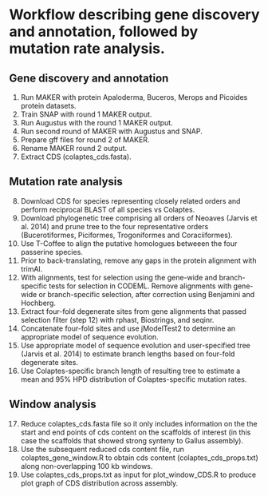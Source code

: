 # Workflow describing gene discovery and annotation, followed by mutation rate analysis. 

## Gene discovery and annotation

1. Run MAKER with protein Apaloderma, Buceros, Merops and Picoides protein datasets. 
2. Train SNAP with round 1 MAKER output. 
3. Run Augustus with the round 1 MAKER output. 
4. Run second round of MAKER with Augustus and SNAP. 
5. Prepare gff files for round 2 of MAKER. 
6. Rename MAKER round 2 output. 
7. Extract CDS (colaptes_cds.fasta). 

## Mutation rate analysis

8. Download CDS for species representing closely related orders and perform reciprocal BLAST of all species vs Colaptes. 
9. Download phylogenetic tree comprising all orders of Neoaves (Jarvis et al. 2014) and prune tree to the four representative orders (Bucerotiformes, Piciformes, Trogoniformes and Coraciiformes). 
10. Use T-Coffee to align the putative homologues betweeen the four passerine species. 
11. Prior to back-translating, remove any gaps in the protein alignment with trimAl. 
12. With alignments, test for selection using the gene-wide and branch-specific tests for selection in CODEML. Remove alignments with gene-wide or branch-specific selection, after correction using Benjamini and Hochberg. 
13. Extract four-fold degenerate sites from gene alignments that passed selection filter (step 12) with rphast, Biostrings, and seqinr. 
14. Concatenate four-fold sites and use jModelTest2 to determine an appropriate model of sequence evolution. 
15. Use appropriate model of sequence evolution and user-specified tree (Jarvis et al. 2014) to estimate branch lengths based on four-fold degenerate sites. 
16. Use Colaptes-specific branch length of resulting tree to estimate a mean and 95% HPD distribution of Colaptes-specific mutation rates. 

## Window analysis

17. Reduce colaptes_cds.fasta file so it only includes information on the the start and end points of cds content on the scaffolds of interest (in this case the scaffolds that showed strong synteny to Gallus assembly). 
18. Use the subsequent reduced cds content file, run colaptes_gene_window.R to obtain cds content (colaptes_cds_props.txt) along non-overlapping 100 kb windows. 
19. Use colaptes_cds_props.txt as input for plot_window_CDS.R to produce plot graph of CDS distribution across assembly. 
